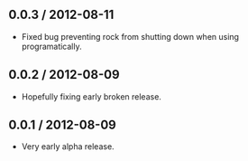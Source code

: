 0.0.3 / 2012-08-11
------------------
* Fixed bug preventing rock from shutting down when using programatically.

0.0.2 / 2012-08-09
------------------
* Hopefully fixing early broken release.

0.0.1 / 2012-08-09
------------------
* Very early alpha release.